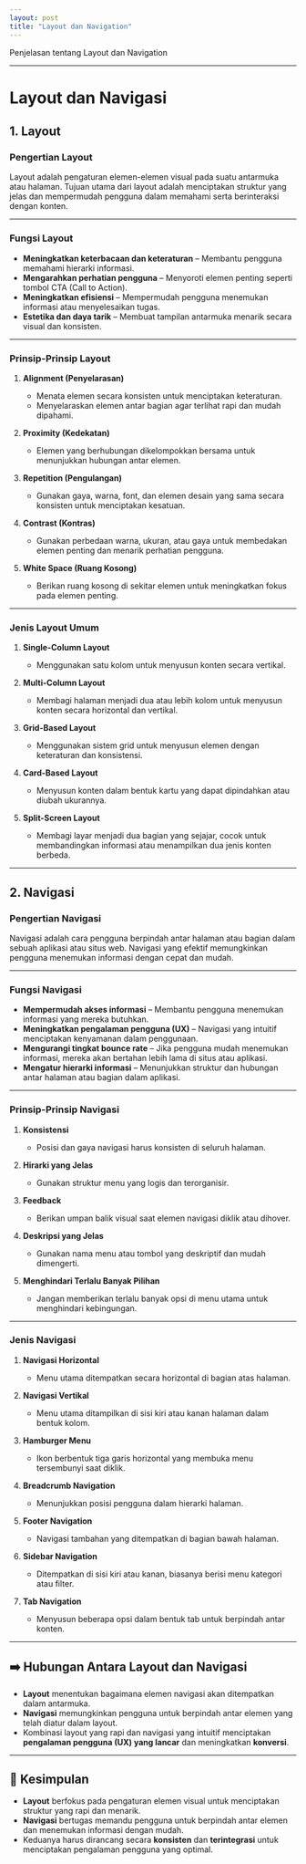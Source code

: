```yaml
---
layout: post
title: "Layout dan Navigation"
---
```


Penjelasan tentang Layout dan Navigation

---

# **Layout dan Navigasi**

## **1. Layout**
### **Pengertian Layout**
Layout adalah pengaturan elemen-elemen visual pada suatu antarmuka atau halaman. Tujuan utama dari layout adalah menciptakan struktur yang jelas dan mempermudah pengguna dalam memahami serta berinteraksi dengan konten.

---

### **Fungsi Layout**
- **Meningkatkan keterbacaan dan keteraturan** – Membantu pengguna memahami hierarki informasi.  
- **Mengarahkan perhatian pengguna** – Menyoroti elemen penting seperti tombol CTA (Call to Action).  
- **Meningkatkan efisiensi** – Mempermudah pengguna menemukan informasi atau menyelesaikan tugas.  
- **Estetika dan daya tarik** – Membuat tampilan antarmuka menarik secara visual dan konsisten.  

---

### **Prinsip-Prinsip Layout**
1. **Alignment (Penyelarasan)**  
   - Menata elemen secara konsisten untuk menciptakan keteraturan.  
   - Menyelaraskan elemen antar bagian agar terlihat rapi dan mudah dipahami.  

2. **Proximity (Kedekatan)**  
   - Elemen yang berhubungan dikelompokkan bersama untuk menunjukkan hubungan antar elemen.  

3. **Repetition (Pengulangan)**  
   - Gunakan gaya, warna, font, dan elemen desain yang sama secara konsisten untuk menciptakan kesatuan.  

4. **Contrast (Kontras)**  
   - Gunakan perbedaan warna, ukuran, atau gaya untuk membedakan elemen penting dan menarik perhatian pengguna.  

5. **White Space (Ruang Kosong)**  
   - Berikan ruang kosong di sekitar elemen untuk meningkatkan fokus pada elemen penting.  

---

### **Jenis Layout Umum**
1. **Single-Column Layout**  
   - Menggunakan satu kolom untuk menyusun konten secara vertikal.  

2. **Multi-Column Layout**  
   - Membagi halaman menjadi dua atau lebih kolom untuk menyusun konten secara horizontal dan vertikal.  

3. **Grid-Based Layout**  
   - Menggunakan sistem grid untuk menyusun elemen dengan keteraturan dan konsistensi.  

4. **Card-Based Layout**  
   - Menyusun konten dalam bentuk kartu yang dapat dipindahkan atau diubah ukurannya.  

5. **Split-Screen Layout**  
   - Membagi layar menjadi dua bagian yang sejajar, cocok untuk membandingkan informasi atau menampilkan dua jenis konten berbeda.  

---

## **2. Navigasi**
### **Pengertian Navigasi**
Navigasi adalah cara pengguna berpindah antar halaman atau bagian dalam sebuah aplikasi atau situs web. Navigasi yang efektif memungkinkan pengguna menemukan informasi dengan cepat dan mudah.

---

### **Fungsi Navigasi**
- **Mempermudah akses informasi** – Membantu pengguna menemukan informasi yang mereka butuhkan.  
- **Meningkatkan pengalaman pengguna (UX)** – Navigasi yang intuitif menciptakan kenyamanan dalam penggunaan.  
- **Mengurangi tingkat bounce rate** – Jika pengguna mudah menemukan informasi, mereka akan bertahan lebih lama di situs atau aplikasi.  
- **Mengatur hierarki informasi** – Menunjukkan struktur dan hubungan antar halaman atau bagian dalam aplikasi.  

---

### **Prinsip-Prinsip Navigasi**
1. **Konsistensi**  
   - Posisi dan gaya navigasi harus konsisten di seluruh halaman.  

2. **Hirarki yang Jelas**  
   - Gunakan struktur menu yang logis dan terorganisir.  

3. **Feedback**  
   - Berikan umpan balik visual saat elemen navigasi diklik atau dihover.  

4. **Deskripsi yang Jelas**  
   - Gunakan nama menu atau tombol yang deskriptif dan mudah dimengerti.  

5. **Menghindari Terlalu Banyak Pilihan**  
   - Jangan memberikan terlalu banyak opsi di menu utama untuk menghindari kebingungan.  

---

### **Jenis Navigasi**
1. **Navigasi Horizontal**  
   - Menu utama ditempatkan secara horizontal di bagian atas halaman.  

2. **Navigasi Vertikal**  
   - Menu utama ditampilkan di sisi kiri atau kanan halaman dalam bentuk kolom.  

3. **Hamburger Menu**  
   - Ikon berbentuk tiga garis horizontal yang membuka menu tersembunyi saat diklik.  

4. **Breadcrumb Navigation**  
   - Menunjukkan posisi pengguna dalam hierarki halaman.  

5. **Footer Navigation**  
   - Navigasi tambahan yang ditempatkan di bagian bawah halaman.  

6. **Sidebar Navigation**  
   - Ditempatkan di sisi kiri atau kanan, biasanya berisi menu kategori atau filter.  

7. **Tab Navigation**  
   - Menyusun beberapa opsi dalam bentuk tab untuk berpindah antar konten.  

---

## **➡️ Hubungan Antara Layout dan Navigasi**
- **Layout** menentukan bagaimana elemen navigasi akan ditempatkan dalam antarmuka.  
- **Navigasi** memungkinkan pengguna untuk berpindah antar elemen yang telah diatur dalam layout.  
- Kombinasi layout yang rapi dan navigasi yang intuitif menciptakan **pengalaman pengguna (UX) yang lancar** dan meningkatkan **konversi**.  

---

## 🎯 **Kesimpulan**
- **Layout** berfokus pada pengaturan elemen visual untuk menciptakan struktur yang rapi dan menarik.  
- **Navigasi** bertugas memandu pengguna untuk berpindah antar elemen dan menemukan informasi dengan mudah.  
- Keduanya harus dirancang secara **konsisten** dan **terintegrasi** untuk menciptakan pengalaman pengguna yang optimal.
